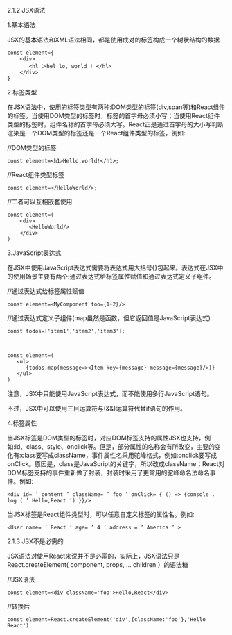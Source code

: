 2.1.2  JSX语法

1.基本语法

JSX的基本语法和XML语法相同，都是使用成对的标签构成一个树状结构的数据

	const element={
	    <div>
	       <hl ＞hel lo, world ! </hl>
	    </div>
	}


2.标签类型

在JSX语法中，使用的标签类型有两种:DOM类型的标签(div,span等)和React组件的标签。当使用DOM类型的标签时，标签的首字母必须小写；当使用React组件类型的标签时，组件名称的首字母必须大写。React正是通过首字母的大小写判断渲染是一个DOM类型的标签还是一个React组件类型的标签，例如:

//DOM类型的标签

    const element=<h1>Hello,world!</h1>;

//React组件类型标签

    const element=</HelloWorld/>;

//二者可以互相嵌套使用

	const element=(
		<div>
	       <HelloWorld/>
	    </div>
	)

3.JavaScript表达式

在JSX中使用JavaScript表达式需要将表达式用大括号{}包起来。表达式在JSX中的使用场景主要有两个:通过表达式给标签属性赋值和通过表达式定义子组件。

//通过表达式给标签属性赋值

    const element=<MyComponent foo={1+2}/>

//通过表达式定义子组件(map虽然是函数，但它返回值是JavaScript表达式)

    const todos=['item1','item2','item3'];



	const element=(
	   <ul>
	      {todos.map(message=><Item key={message} message={message}/>)}
	   </ul>
	)

注意，JSX中只能使用JavaScript表达式，而不能使用多行JavaScript语句。

不过，JSX中可以使用三目运算符与(&&)运算符代替if语句的作用。

4.标签属性

当JSX标签是DOM类型的标签时，对应DOM标签支持的属性JSX也支持，例如:id、class、style、onclick等。但是，部分属性的名称会有所改变，主要的变化有:class要写成className，事件属性名采用驼峰格式，例如:onclick要写成onClick。原因是，class是JavaScript的关键字，所以改成className；React对DOM标签支持的事件重新做了封装，封装时采用了更常用的驼峰命名法命名事件。例如:

    <div id= ’ content ’ className= ’ foo ’ onClick= { () => {console . log ( ’ Hello,React ’) }}/>

当JSX标签是React组件类型时，可以任意自定义标签的属性名。例如:

    <User name= ’ React ’ age= ’ 4 ’ address = ’ America ’ >

2.1.3  JSX不是必需的

JSX语法对使用React来说并不是必需的，实际上，JSX语法只是React.createElement( component, props, ... children ）的语法糖

//JSX语法

    const element=<div className='foo'>Hello,React</div>

//转换后

    const element=React.createElement('div',{className:'foo'},'Hello React')

